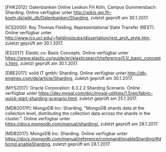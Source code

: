 [FHK2012]: Datenbanken Online Lexikon FH Köln, Campus Gummersbach: Sharding. Online verfügbar unter http://wikis.gm.fh-koeln.de/wiki_db/Datenbanken/Sharding, zuletzt geprüft am 30.1.2017.

[ICS2000]: Roy Thomas Fielding: Representational State Transfer (REST). Online verfügbar unter http://www.ics.uci.edu/~fielding/pubs/dissertation/rest_arch_style.htm, zuletzt geprüft am 30.1.2017.

[ES2017]: Elastic.co: Basic Concepts. Online verfügbar unter https://www.elastic.co/guide/en/elasticsearch/reference/5.1/_basic_concepts.html, zuletzt geprüft am 30.1.2017.

[DBE2017]: solid IT gmbh: Sharding. Online verfügbar unter http://db-engines.com/de/article/Sharding, zuletzt geprüft am 30.1.2017.

[MYS2017]: Oracle Corporation: 8.3.2.2 Sharding Scenario. Online verfügbar unter https://dev.mysql.com/doc/mysql-utilities/1.5/en/fabric-quick-start-sharding-scenario.html, zuletzt geprüft am 25.1.2017.

[MDB2017P]: MongoDB Inc: Sharding, "MongoDB shards data at the collection level, distributing the collection data across the shards in the cluster.". Online verfügbar unter https://docs.mongodb.com/manual/sharding/, zuletzt geprüft am 28.1.2017.

[MDB2017]: MongoDB Inc: Sharding. Online verfügbar unter https://docs.mongodb.com/manual/reference/command/enableSharding/#dbcmd.enableSharding, zuletzt geprüft am 28.1.2017.
